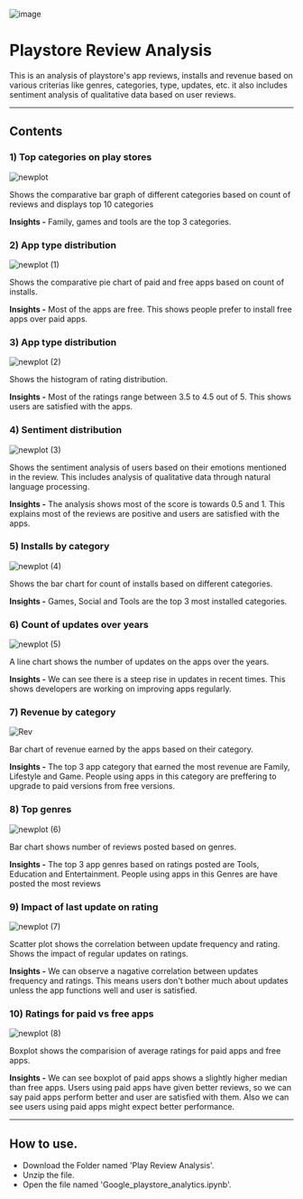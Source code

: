 ![image](https://github.com/user-attachments/assets/c1813454-f279-4c53-a0d0-8b053bea5696)

# Playstore Review Analysis
This is an analysis of playstore's app reviews, installs and revenue based on various criterias like genres, categories, type, updates, etc. it also includes sentiment analysis of qualitative data based on user reviews.

--------

## Contents

### 1) Top categories on play stores
![newplot](https://github.com/user-attachments/assets/f4326902-fca2-47cd-8581-e83ea1d0a5d7)

Shows the comparative bar graph of different categories based on count of reviews and displays top 10 categories

**Insights -** Family, games and tools are the top 3 categories.


### 2) App type distribution
![newplot (1)](https://github.com/user-attachments/assets/c923b2de-5dd0-4449-97e2-da1f300e872e)

Shows the comparative pie chart of paid and free apps based on count of installs.

**Insights -** Most of the apps are free. This shows people prefer to install free apps over paid apps.

### 3) App type distribution
![newplot (2)](https://github.com/user-attachments/assets/0d3b995a-62d3-4651-8bd6-ab0d5648df85)

Shows the histogram of rating distribution.

**Insights -** Most of the ratings range between 3.5 to 4.5 out of 5. This shows users are satisfied with the apps.

### 4) Sentiment distribution
![newplot (3)](https://github.com/user-attachments/assets/a438e2d5-69f0-4f6c-970a-f6f90efe7358)

Shows the sentiment analysis of users based on their emotions mentioned in the review. This includes analysis of qualitative data through natural language processing.

**Insights -** The analysis shows most of the score is towards 0.5 and 1. This explains most of the reviews are positive and users are satisfied with the apps.

### 5) Installs by category
![newplot (4)](https://github.com/user-attachments/assets/c82ba4ed-5b81-4285-ba9c-74e71145f20a)

Shows the bar chart for count of installs based on different categories.

**Insights -** Games, Social and Tools are the top 3 most installed categories.

### 6) Count of updates over years
![newplot (5)](https://github.com/user-attachments/assets/96b4e9a9-3033-4d67-be0c-b335292768c5)

A line chart shows the number of updates on the apps over the years.  

**Insights -** We can see there is a steep rise in updates in recent times. This shows developers are working on improving apps regularly.

### 7) Revenue by category
![Rev](https://github.com/user-attachments/assets/7598161c-57f8-4b16-afbc-8e597df33e58)


Bar chart of revenue earned by the apps based on their category.  

**Insights -** The top 3 app category that earned the most revenue are Family, Lifestyle and Game. People using apps in this category are preffering to upgrade to paid versions from free versions.

### 8) Top genres
![newplot (6)](https://github.com/user-attachments/assets/851b92f9-7e84-4368-8d24-53f11949ed94)

Bar chart shows number of reviews posted based on genres. 

**Insights -** The top 3 app genres based on ratings posted are Tools, Education and Entertainment. People using apps in this Genres are have posted the most reviews

### 9) Impact of last update on rating
![newplot (7)](https://github.com/user-attachments/assets/ab2f8df6-ebe0-4214-a27f-5efd97e4c3bf)

Scatter plot shows the correlation between update frequency and rating. Shows the impact of regular updates on ratings. 

**Insights -** We can observe a nagative correlation between updates frequency and ratings. This means users don't bother much about updates unless the app functions well and user is satisfied.

### 10) Ratings for paid vs free apps
![newplot (8)](https://github.com/user-attachments/assets/31e94db6-30ec-4266-b6b0-68f0dd3da674)

Boxplot shows the comparision of average ratings for paid apps and free apps.

**Insights -** We can see boxplot of paid apps shows a slightly higher median than free apps. Users using paid apps have given better reviews, so we can say paid apps perform better and user are satisfied with them. Also we can see users using paid apps might expect better performance.

-----

## How to use.
- Download the Folder named 'Play Review Analysis'.
- Unzip the file.
- Open the file named 'Google_playstore_analytics.ipynb'.
